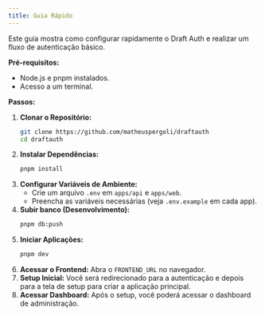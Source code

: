```yaml
---
title: Guia Rápido
---
```


Este guia mostra como configurar rapidamente o Draft Auth e realizar um fluxo de autenticação básico.

**Pré-requisitos:**

- Node.js e pnpm instalados.
- Acesso a um terminal.

**Passos:**

1.  **Clonar o Repositório:**
    ```bash
    git clone https://github.com/matheuspergoli/draftauth
    cd draftauth
    ```
2.  **Instalar Dependências:**
    ```bash
    pnpm install
    ```
3.  **Configurar Variáveis de Ambiente:**
    - Crie um arquivo `.env` em `apps/api` e `apps/web`.
    - Preencha as variáveis necessárias (veja `.env.example` em cada app).
4.  **Subir banco (Desenvolvimento):**
    ```bash
    pnpm db:push
    ```
5.  **Iniciar Aplicações:**
    ```bash
    pnpm dev
    ```
6.  **Acessar o Frontend:** Abra o `FRONTEND_URL` no navegador.
7.  **Setup Inicial:** Você será redirecionado para a autenticação e depois para a tela de setup para criar a aplicação principal.
8.  **Acessar Dashboard:** Após o setup, você poderá acessar o dashboard de administração.
